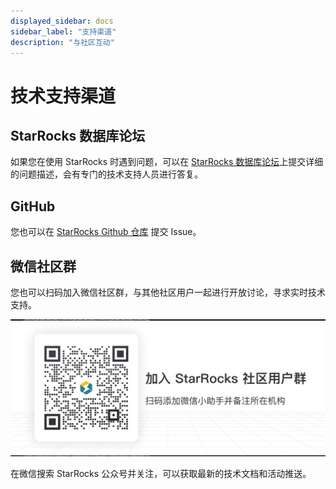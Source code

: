 ```yaml
---
displayed_sidebar: docs
sidebar_label: "支持渠道"
description: "与社区互动"
---
```


# 技术支持渠道

## StarRocks 数据库论坛

如果您在使用 StarRocks 时遇到问题，可以在 [StarRocks 数据库论坛](https://forum.mirrorship.cn/)上提交详细的问题描述，会有专门的技术支持人员进行答复。

## GitHub

您也可以在 [StarRocks Github 仓库](https://github.com/StarRocks/starrocks) 提交 Issue。

## 微信社区群

您也可以扫码加入微信社区群，与其他社区用户一起进行开放讨论，寻求实时技术支持。

![image](../_assets/wechat_scan.png)

在微信搜索 StarRocks 公众号并关注，可以获取最新的技术文档和活动推送。
